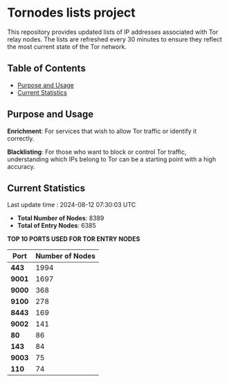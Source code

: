 # Tornodes lists project

This repository provides updated lists of IP addresses associated with Tor relay nodes. The lists are refreshed every 30 minutes to ensure they reflect the most current state of the Tor network.

## Table of Contents

- [Purpose and Usage](#purpose-and-usage)
- [Current Statistics](#current-statistics)


## Purpose and Usage

**Enrichment**: For services that wish to allow Tor traffic or identify it correctly.

**Blacklisting**: For those who want to block or control Tor traffic, understanding which IPs belong to Tor can be a starting point with a high accuracy.

## Current Statistics

Last update time : 2024-08-12 07:30:03 UTC

- **Total Number of Nodes**: 8389
- **Total of Entry Nodes**: 6385

**TOP 10 PORTS USED FOR TOR ENTRY NODES**

| **Port** | **Number of Nodes** |
|------|-----------------|
| **443**   | 1994  |
| **9001**   | 1697  |
| **9000**   | 368  |
| **9100**   | 278  |
| **8443**   | 169  |
| **9002**   | 141  |
| **80**   | 86  |
| **143**   | 84  |
| **9003**   | 75  |
| **110**   | 74  |

